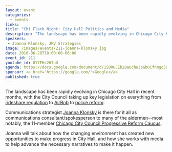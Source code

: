 ```yaml
---
layout: event
categories: 
  - events
links:
title: "Chi Flack Night: City Hall Politics and Media"
description: "The landscape has been rapidly evolving in Chicago City Hall in recent months, with the City Council taking up key legislation on everything from rideshare regulation to AirBnb to police reform. Communications strategist Joanna Klonsky will talk about how the changing environment has created new opportunities to make progress in City Hall, and how she works with media to help advance the necessary narratives to make it happen."
speakers:
 - Joanna Klonsky, JKV Strategies
image: /images/events/211-joanna-klonsky.jpg
date: 2016-06-28T18:00:00-06:00
event_id: 211
youtube_id: UY7FHc267uU
agenda: https://docs.google.com/document/d/15ORHJEb28a6chuJpGb0Cfnmgc5944B6_ZQN5ysku5JY/edit#
sponsor: <a href='https://google.com/'>Google</a>
published: true
---
```


The landscape has been rapidly evolving in Chicago City Hall in recent months, with the City Council taking up key legislation on everything from [rideshare regulation](https://www.dnainfo.com/chicago/20160622/downtown/weakened-uber-lyft-ordinance-approved-by-flustered-aldermen) to [AirBnb](http://www.chicagotribune.com/news/local/politics/ct-chicago-city-council-airbnb-rules-met-20160622-story.html) to [police reform](http://www.chicagojustice.org/blog/chicago-police-board-reforms-pass-city-council). 

Communications strategist [Joanna Klonsky](http://www.chicagoreader.com/chicago/political-flack/BestOf?oid=18028521) is there for it all as communications consultant/spokesperson to many of the aldermen--most notably, the 11-member [Chicago City Council Progressive Reform Caucus](http://www.chicagoprogressivecaucus.com/). 

Joanna will talk about how the changing environment has created new opportunities to make progress in City Hall, and how she works with media to help advance the necessary narratives to make it happen. 